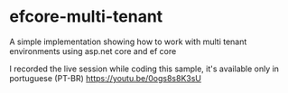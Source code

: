 # efcore-multi-tenant
A simple implementation showing how to work with multi tenant environments using asp.net core and ef core


I recorded the live session while coding this sample, it's available only in portuguese (PT-BR)
https://youtu.be/0ogs8s8K3sU